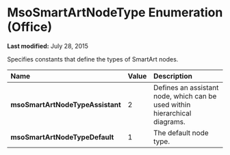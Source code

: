 
# MsoSmartArtNodeType Enumeration (Office)

 **Last modified:** July 28, 2015

Specifies constants that define the types of SmartArt nodes.


|**Name**|**Value**|**Description**|
|:-----|:-----|:-----|
| **msoSmartArtNodeTypeAssistant**|2|Defines an assistant node, which can be used within hierarchical diagrams.|
| **msoSmartArtNodeTypeDefault**|1|The default node type.|
